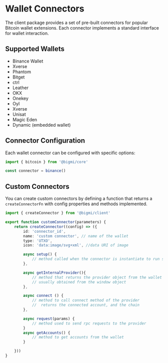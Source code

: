 # Wallet Connectors

The client package provides a set of pre-built connectors for popular Bitcoin wallet extensions. Each connector implements a standard interface for wallet interaction.

## Supported Wallets

- Binance Wallet
- Xverse
- Phantom
- Bitget
- ctrl
- Leather
- OKX
- Onekey
- Oyl
- Xverse
- Unisat
- Magic Eden
- Dynamic (embedded wallet)

## Connector Configuration

Each wallet connector can be configured with specific options:

```typescript
import { bitcoin } from '@bigmi/core'

const connector = binance()
```

## Custom Connectors

You can create custom connectors by defining a function that returns a `createConnectorFn` with config properties and methods implemented.

```typescript
import { createConnector } from '@bigmi/client'

export function customConnector(parameters) {
    return createConnector((config) => ({
        id: 'connector_id', 
        name: 'custom connector', // name of the wallet
        type: 'UTXO', 
        icon: 'data:image/svg+xml', //data URI of image

        async setup() {
            // method called when the connector is instantiate to run setup logic
        },

        async getInternalProvider(){
            // method that returns the provider object from the wallet
            // usually obtained from the window object
        },

        async connect () {
            // method to call connect method of the provider 
            //  returns the connected account, and the chain
        },

        async request(params) {
            // method used to send rpc requests to the provider
        }
        async getAccounts() {
            // method to get accounts from the wallet
        }

    }))
}
```
